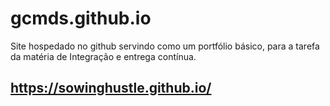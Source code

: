 # gcmds.github.io
Site hospedado no github servindo como um portfólio básico, para a tarefa da matéria de Integração e entrega contínua.
## https://sowinghustle.github.io/
